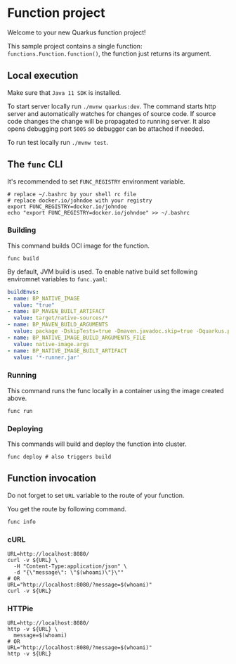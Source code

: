 # Function project

Welcome to your new Quarkus function project!

This sample project contains a single function: `functions.Function.function()`,
the function just returns its argument.

## Local execution
Make sure that `Java 11 SDK` is installed.

To start server locally run `./mvnw quarkus:dev`.
The command starts http server and automatically watches for changes of source code.
If source code changes the change will be propagated to running server. It also opens debugging port `5005`
so debugger can be attached if needed.

To run test locally run `./mvnw test`.

## The `func` CLI

It's recommended to set `FUNC_REGISTRY` environment variable.
```shell script
# replace ~/.bashrc by your shell rc file
# replace docker.io/johndoe with your registry
export FUNC_REGISTRY=docker.io/johndoe
echo "export FUNC_REGISTRY=docker.io/johndoe" >> ~/.bashrc 
```

### Building

This command builds OCI image for the function.

```shell script
func build
```

By default, JVM build is used.
To enable native build set following enviromnet variables to `func.yaml`:
```yaml
buildEnvs:
- name: BP_NATIVE_IMAGE
  value: "true"
- name: BP_MAVEN_BUILT_ARTIFACT
  value: target/native-sources/*
- name: BP_MAVEN_BUILD_ARGUMENTS
  value: package -DskipTests=true -Dmaven.javadoc.skip=true -Dquarkus.package.type=native-sources
- name: BP_NATIVE_IMAGE_BUILD_ARGUMENTS_FILE
  value: native-image.args
- name: BP_NATIVE_IMAGE_BUILT_ARTIFACT
  value: '*-runner.jar'

```

### Running

This command runs the func locally in a container
using the image created above.
```shell script
func run
```

### Deploying

This commands will build and deploy the function into cluster.

```shell script
func deploy # also triggers build
```

## Function invocation

Do not forget to set `URL` variable to the route of your function.

You get the route by following command.
```shell script
func info
```

### cURL

```shell script
URL=http://localhost:8080/
curl -v ${URL} \
  -H "Content-Type:application/json" \
  -d "{\"message\": \"$(whoami)\"}\""
# OR
URL="http://localhost:8080/?message=$(whoami)"
curl -v ${URL} 
```

### HTTPie

```shell script
URL=http://localhost:8080/
http -v ${URL} \
  message=$(whoami)
# OR
URL="http://localhost:8080/?message=$(whoami)"
http -v ${URL}
```
